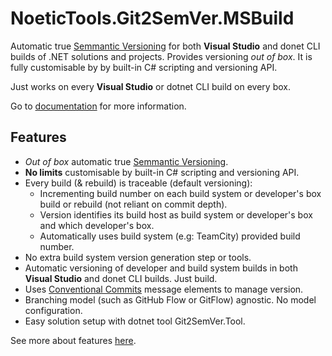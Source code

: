 ﻿# NoeticTools.Git2SemVer.MSBuild

Automatic true [Semmantic Versioning](https://semver.org/) for both **Visual Studio** and donet CLI builds of .NET solutions and projects.
Provides versioning _out of box_. It is fully customisable by by built-in C# scripting and versioning API.

Just works on every **Visual Studio** or dotnet CLI build on every box.

Go to [documentation](https://noetictools.github.io/Git2SemVer/) for more information.

## Features

* _Out of box_ automatic true [Semmantic Versioning](https://semver.org/).
* **No limits** customisable by built-in C# scripting and versioning API.
* Every build (& rebuild) is traceable (default versioning):
  * Incrementing build number on each build system or developer's box build or rebuild (not reliant on commit depth).
  * Version identifies its build host as build system or developer's box and which developer's box.
  * Automatically uses build system (e.g: TeamCity) provided build number.
* No extra build system version generation step or tools.
* Automatic versioning of developer and build system builds in both **Visual Studio** and donet CLI builds. Just build.
* Uses [Conventional Commits](https://www.conventionalcommits.org/en/v1.0.0/) message elements to manage version.
* Branching model (such as GitHub Flow or GitFlow) agnostic. No model configuration.
* Easy solution setup with dotnet tool Git2SemVer.Tool.

See more about features [here](https://noetictools.github.io/Git2SemVer).
